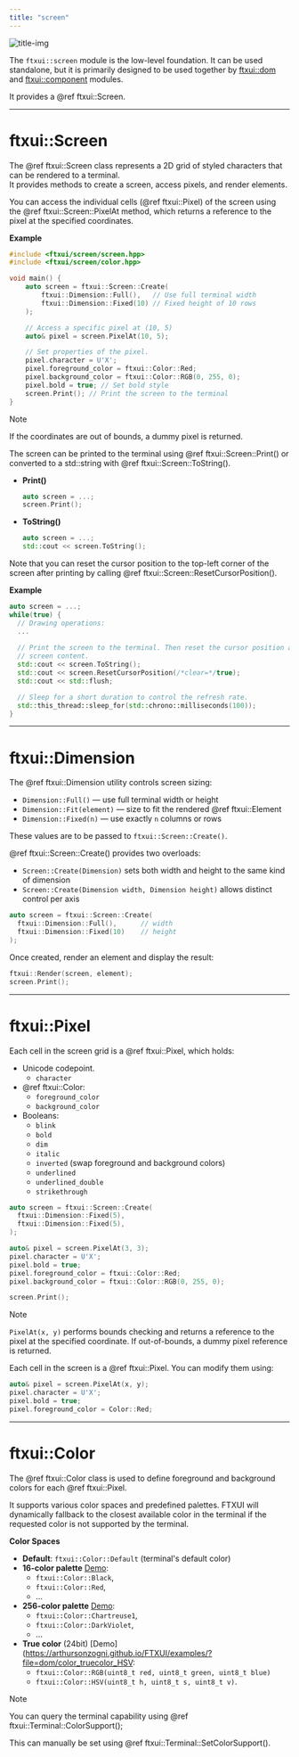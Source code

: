 ```yaml
---
title: "screen"
---
```


![title-img](https://nsm09.casimages.com/img/2025/05/31//2505310207423242518595348.png)

The `ftxui::screen` module is the low-level foundation. It can be used
standalone, but it is primarily designed to be used together by
[ftxui::dom](module-dom.html) and [ftxui::component](module-component.html)
modules.

It provides a @ref ftxui::Screen.

---

# ftxui::Screen

The @ref ftxui::Screen class represents a 2D grid of styled characters that can
be rendered to a terminal.  
It provides methods to create a screen, access pixels, and render elements.

You can access the individual cells (@ref ftxui::Pixel) of the screen using 
the @ref ftxui::Screen::PixelAt method, which returns a reference
to the pixel at the specified coordinates.

**Example**
```cpp
#include <ftxui/screen/screen.hpp>
#include <ftxui/screen/color.hpp>

void main() {
    auto screen = ftxui::Screen::Create(
        ftxui::Dimension::Full(),   // Use full terminal width
        ftxui::Dimension::Fixed(10) // Fixed height of 10 rows
    );

    // Access a specific pixel at (10, 5)
    auto& pixel = screen.PixelAt(10, 5);

    // Set properties of the pixel.
    pixel.character = U'X';
    pixel.foreground_color = ftxui::Color::Red;
    pixel.background_color = ftxui::Color::RGB(0, 255, 0);
    pixel.bold = true; // Set bold style
    screen.Print(); // Print the screen to the terminal
}
```

> [!note]
> If the coordinates are out of bounds, a dummy pixel is returned.

The screen can be printed to the terminal using @ref ftxui::Screen::Print() or
converted to a std::string with @ref ftxui::Screen::ToString().

<div class="tabbed">
 
- <b class="tab-title">Print()</b>
  ```cpp
  auto screen = ...;
  screen.Print();
  ```
- <b class="tab-title">ToString()</b>
  ```cpp
  auto screen = ...;
  std::cout << screen.ToString();
  ```
 
</div>

Note that you can reset the cursor position to the top-left corner of the
screen after printing by calling @ref ftxui::Screen::ResetCursorPosition().

**Example**
```cpp
auto screen = ...;
while(true) {
  // Drawing operations:
  ...
  
  // Print the screen to the terminal. Then reset the cursor position and the
  // screen content.
  std::cout << screen.ToString();
  std::cout << screen.ResetCursorPosition(/*clear=*/true);
  std::cout << std::flush;

  // Sleep for a short duration to control the refresh rate.
  std::this_thread::sleep_for(std::chrono::milliseconds(100));
}
```

---

# ftxui::Dimension

The @ref ftxui::Dimension utility controls screen sizing:

* `Dimension::Full()` — use full terminal width or height
* `Dimension::Fit(element)` — size to fit the rendered @ref ftxui::Element
* `Dimension::Fixed(n)` — use exactly `n` columns or rows

These values are to be passed to `ftxui::Screen::Create()`.

@ref ftxui::Screen::Create() provides two overloads:

- `Screen::Create(Dimension)` sets both width and height to the same kind of dimension
- `Screen::Create(Dimension width, Dimension height)` allows distinct control per axis

```cpp
auto screen = ftxui::Screen::Create(
  ftxui::Dimension::Full(),      // width
  ftxui::Dimension::Fixed(10)    // height
);
```

Once created, render an element and display the result:

```cpp
ftxui::Render(screen, element);
screen.Print();
```

---

# ftxui::Pixel

Each cell in the screen grid is a @ref ftxui::Pixel, which holds:

- Unicode codepoint.
    - `character`
- @ref ftxui::Color:
    - `foreground_color`
    - `background_color`
- Booleans:
    - `blink`
    - `bold`
    - `dim`
    - `italic`
    - `inverted` (swap foreground and background colors)
    - `underlined`
    - `underlined_double`
    - `strikethrough`


```cpp
auto screen = ftxui::Screen::Create(
  ftxui::Dimension::Fixed(5),
  ftxui::Dimension::Fixed(5),
);

auto& pixel = screen.PixelAt(3, 3);
pixel.character = U'X';
pixel.bold = true;
pixel.foreground_color = ftxui::Color::Red;
pixel.background_color = ftxui::Color::RGB(0, 255, 0);

screen.Print();
```

> [!note]
> `PixelAt(x, y)` performs bounds checking and returns a reference to the pixel
> at the specified coordinate. If out-of-bounds, a dummy pixel reference is
> returned.


Each cell in the screen is a @ref ftxui::Pixel. You can modify them using:

```cpp
auto& pixel = screen.PixelAt(x, y);
pixel.character = U'X';
pixel.bold = true;
pixel.foreground_color = Color::Red;
```

---

# ftxui::Color

The @ref ftxui::Color class is used to define foreground and background colors for each @ref ftxui::Pixel.

It supports various color spaces and predefined palettes. FTXUI will
dynamically fallback to the closest available color in the terminal if the
requested color is not supported by the terminal.

**Color Spaces**

- **Default**: `ftxui::Color::Default` (terminal's default color)
- **16-color palette** [Demo](https://arthursonzogni.github.io/FTXUI/examples/?file=dom/color_gallery):
    - `ftxui::Color::Black`,
    - `ftxui::Color::Red`,
    - ...
- **256-color palette** [Demo](https://arthursonzogni.github.io/FTXUI/examples/?file=dom/color_palette256):
    - `ftxui::Color::Chartreuse1`,
    - `ftxui::Color::DarkViolet`,
    - ...
- **True color** (24bit) [Demo](https://arthursonzogni.github.io/FTXUI/examples/?file=dom/color_truecolor_HSV:
    - `ftxui::Color::RGB(uint8_t red, uint8_t green, uint8_t blue)`
    - `ftxui::Color::HSV(uint8_t h, uint8_t s, uint8_t v)`.
    

> [!note]
> You can query the terminal capability using @ref ftxui::Terminal::ColorSupport();
>
> This can manually be set using @ref ftxui::Terminal::SetColorSupport().
